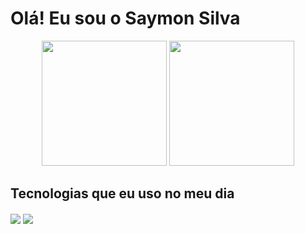 # Olá! Eu sou o Saymon Silva

<div align="center">
  <img src="https://github-readme-stats.vercel.app/api?username=Saymon-Silva&show_icons=true&theme=radical" height="200"  >
  <img src="https://github-readme-stats.vercel.app/api/top-langs/?username=Saymon-Silva&layout=compact&theme=radical" height="200"  >
</div>

## Tecnologias que eu uso no meu dia

<div style="display: inline_block">
<img align="center" src="https://img.shields.io/badge/Java-ED8B00?style=for-the-badge&logo=openjdk&logoColor=white" />
<img align="center" src="https://img.shields.io/badge/JavaScript-323330?style=for-the-badge&logo=javascript&logoColor=F7DF1E" />
</div>
